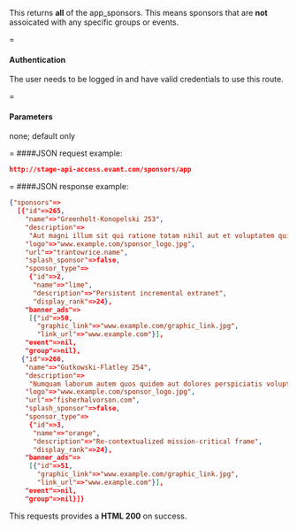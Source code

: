 <!-- --- title: GET /sponsors/app -->

This returns **all** of the app_sponsors. This means sponsors that are **not** assoicated with any specific groups or events.

=
#### Authentication

The user needs to be logged in and have valid credentials to use this route.

=
#### Parameters

none; default only

=
####JSON request example:
```json
http://stage-api-access.evant.com/sponsors/app
```

=
####JSON response example:

```json
{"sponsors"=>
  [{"id"=>265,
    "name"=>"Greenholt-Konopelski 253",
    "description"=>
     "Aut magni illum sit qui ratione totam nihil aut et voluptatem quis nulla iure.",
    "logo"=>"www.example.com/sponsor_logo.jpg",
    "url"=>"trantowrice.name",
    "splash_sponsor"=>false,
    "sponsor_type"=>
     {"id"=>2,
      "name"=>"lime",
      "description"=>"Persistent incremental extranet",
      "display_rank"=>24},
    "banner_ads"=>
     [{"id"=>50,
       "graphic_link"=>"www.example.com/graphic_link.jpg",
       "link_url"=>"www.example.com"}],
    "event"=>nil,
    "group"=>nil},
   {"id"=>266,
    "name"=>"Gutkowski-Flatley 254",
    "description"=>
     "Numquam laborum autem quos quidem aut dolores perspiciatis voluptatem minus nisi laboriosam.",
    "logo"=>"www.example.com/sponsor_logo.jpg",
    "url"=>"fisherhalvorson.com",
    "splash_sponsor"=>false,
    "sponsor_type"=>
     {"id"=>3,
      "name"=>"orange",
      "description"=>"Re-contextualized mission-critical frame",
      "display_rank"=>24},
    "banner_ads"=>
     [{"id"=>51,
       "graphic_link"=>"www.example.com/graphic_link.jpg",
       "link_url"=>"www.example.com"}],
    "event"=>nil,
    "group"=>nil}]}
```

This requests provides a <strong>HTML 200</strong> on success.